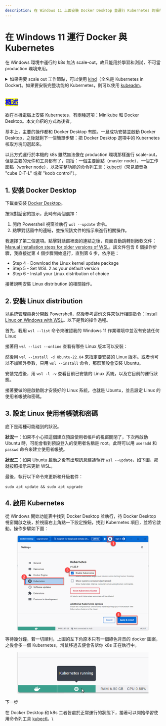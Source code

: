 ```yaml
---
description: 在 Windows 11 上面安裝 Docker Desktop 並運行 Kubernetes 的操作步驟。
---
```


# 在 Windows 11 運行 Docker 與 Kubernetes

在 Windows 環境中運行的 k8s 無法 scale-out，故只能用於學習和測試，不可當 production 環境來用。



<details>

<summary>如果需要 scale out 工作節點，可以使用 <a href="https://kind.sigs.k8s.io/">kind</a>（全名是 Kubernetes in Docker)。如果要安裝完整功能的 Kubernetes，則可以使用 <a href="https://kubernetes.io/docs/reference/setup-tools/kubeadm/">kubeadm</a>。</summary>



</details>



## <mark style="color:blue;">概述</mark> <a href="#gai-shu" id="gai-shu"></a>

欲在本機電腦上安裝 Kubernetes，有兩種選項：Minikube 和 Docker Desktop。本文介紹的方式為後者。

基本上，主要的操作都和 Docker Desktop 有關。一旦成功安裝並啟動 Docker Desktop，之後就剩下一個簡單步驟：把 Docker Desktop 選項中的 Kubernetes 核取方塊勾選起來。

以此方式運行於本機的 k8s 雖然無法像在 production 環境那樣進行 scale-out，但是主要的元件和工具都有了，包括：一個主要節點（master node）、一個工作節點（worker node），以及完整功能的命令列工具：[kubectl](https://kubernetes.io/docs/reference/kubectl/)（常見讀音為 "cube C-T-L" 或者 "koob control"）。

## 1. 安裝 Docker Desktop <a href="#id-1-an-zhuang-dockerdesktop" id="id-1-an-zhuang-dockerdesktop"></a>

下載並安裝 [Docker Desktop](https://www.docker.com/products/docker-desktop/)。

按照對話窗的提示，此時有兩個選擇：

1. 開啟 Powershell 視窗並執行 `wsl --update` 命令。
2. 點擊對話窗中的連結，並按照該文件的指示來進行相關操作。

我選擇了第二個選項。點擊對話窗裡面的連結之後，頁面自動跳轉到微軟文件：[Manual installation steps for older versions of WSL](https://learn.microsoft.com/en-us/windows/wsl/install-manual)。該文件包含 6 個操作步驟，我直接從第 4 個步驟開始進行，直到第 6 步，依序是：

* Step 4 - Download the Linux kernel update package
* Step 5 - Set WSL 2 as your default version
* Step 6 - Install your Linux distribution of choice

接著說明安裝 Linux distribution 的相關操作。

## 2. 安裝 Linux distribution <a href="#id-2-an-zhuang-linuxdistribution" id="id-2-an-zhuang-linuxdistribution"></a>

以系統管理員身分開啟 Powershell，然後參考這份文件來執行相關指令：[Install Linux on Windows with WSL](https://learn.microsoft.com/en-us/windows/wsl/install)。以下是我的操作過程。

首先，我用 `wsl --list` 命令來確認我的 Windows 11 作業環境中並沒有安裝任何 Linux

接著用 `wsl --list --online` 查看有哪些 Linux 版本可以安裝：

然後用 `wsl --install -d Ubuntu-22.04` 來指定要安裝的 Linux 版本。或者也可以不加額外參數，只用 `wsl --install` 命令，那麼預設會安裝 Ubuntu。

安裝完成後，用 `wsl -l -v` 查看目前已安裝的 Linux 系統，以及它目前的運行狀態。

接著要做的是啟動剛才安裝好的 Linux 系統，也就是 Ubuntu，並且設定 Linux 的使用者帳號和密碼。

## 3. 設定 Linux 使用者帳號和密碼 <a href="#id-3-she-ding-linux-shi-yong-zhe-zhang-hao-he-mi-ma" id="id-3-she-ding-linux-shi-yong-zhe-zhang-hao-he-mi-ma"></a>

底下是兩種可能碰到的狀況。

**狀況一**：如果不小心把這個建立預設使用者帳戶的視窗關閉了，下次再啟動 Ubuntu 時，可能會看到預設登入的使用者名稱是 root。此時可以用 `useradd` 和 `passwd` 命令來建立使用者帳號。

**狀況二**：如果 Ubuntu 啟動之後有出現訊息建議執行 `wsl --update`，如下圖，那就按照指示來更新 WSL。

最後，執行以下命令來更新和升級套件：

`sudo apt update && sudo apt upgrade`

## 4. 啟用 Kubernetes <a href="#id-4-qi-yong-kubernetes" id="id-4-qi-yong-kubernetes"></a>

從 Windows 開始功能表中找到 Docker Desktop 並執行，待 Docker Desktop 視窗開啟之後，於視窗右上角點一下設定按鈕，找到 Kubernetes 項目，並將它啟動。操作步驟如下圖：

<figure><img src="../.gitbook/assets/image (5).png" alt=""><figcaption></figcaption></figure>

等待幾分鐘，若一切順利，上圖的左下角原本只有一個綠色背景的 docker 圖案，之後會多一個 Kubernetes，滑鼠移過去便會告訴你 k8s 正在執行中。

<figure><img src="../.gitbook/assets/image (6).png" alt=""><figcaption></figcaption></figure>

下一步

在 Docker Desktop 和 k8s 二者皆處於正常運行的狀態下，接著可以開始學習使用命令列工具 [kubectl](https://kubernetes.io/docs/reference/kubectl/)。\
